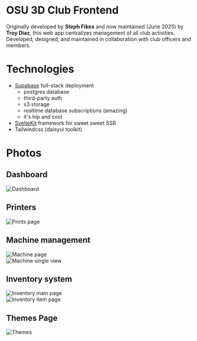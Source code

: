 # OSU 3D Club Frontend

Originally developed by **Steph Fikes** and now maintained (June 2025) by **Troy Diaz**, this web app centralizes management of all club activities. Developed, designed, and maintained in collaboration with club officers and members.

# Technologies
- [Supabase](https://supabase.com/) full-stack deployment
  - postgres database
  - third-party auth
  - s3 storage
  - realtime database subscriptions (amazing)
  - it's hip and cool
- [SvelteKit](https://kit.svelte.dev/) framework for sweet sweet SSR
- Tailwindcss (daisyui toolkit)

# Photos

## Dashboard

![Dashboard](https://github.com/user-attachments/assets/8da0aa44-8422-4a82-9f08-9ad5bf1ed745)

## Printers

![Prints page](https://github.com/user-attachments/assets/039525ec-fc7e-4602-a044-2c9a4e14b1b3)

## Machine management

![Machine page](https://github.com/user-attachments/assets/3a716570-bc3f-4f3b-861e-ba84919bd090)  
![Machine single view](https://github.com/user-attachments/assets/16890c7f-6815-433d-bdeb-e1d98b1a6ca8)

## Inventory system

![Inventory main page](https://github.com/user-attachments/assets/82b6336d-56c0-4f5d-8162-d3c7fe1e3e4c)  
![Inventory item page](https://github.com/user-attachments/assets/63b19776-6820-4b50-acdc-618d3148fdbc)

## Themes Page

![Themes](https://github.com/user-attachments/assets/b2f479c7-59ec-46ef-81c1-8b3e4e0a63c3)



